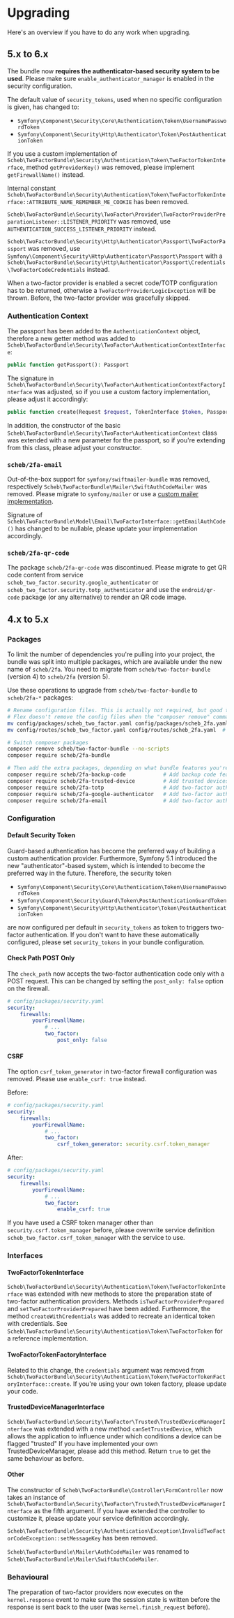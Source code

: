Upgrading
=========

Here's an overview if you have to do any work when upgrading.

5.x to 6.x
----------

The bundle now **requires the authenticator-based security system to be used**. Please make sure
`enable_authenticator_manager` is enabled in the security configuration.

The default value of ``security_tokens``, used when no specific configuration is given, has changed to:

- `Symfony\Component\Security\Core\Authentication\Token\UsernamePasswordToken`
- `Symfony\Component\Security\Http\Authenticator\Token\PostAuthenticationToken`

If you use a custom implementation of `Scheb\TwoFactorBundle\Security\Authentication\Token\TwoFactorTokenInterface`,
method `getProviderKey()` was removed, please implement `getFirewallName()` instead.

Internal constant `Scheb\TwoFactorBundle\Security\Authentication\Token\TwoFactorTokenInterface::ATTRIBUTE_NAME_REMEMBER_ME_COOKIE`
has been removed.

`Scheb\TwoFactorBundle\Security\TwoFactor\Provider\TwoFactorProviderPreparationListener::LISTENER_PRIORITY` was removed,
use `AUTHENTICATION_SUCCESS_LISTENER_PRIORITY` instead.

`Scheb\TwoFactorBundle\Security\Http\Authenticator\Passport\TwoFactorPassport` was removed, use
`Symfony\Component\Security\Http\Authenticator\Passport\Passport` with a
`Scheb\TwoFactorBundle\Security\Http\Authenticator\Passport\Credentials\TwoFactorCodeCredentials` instead.

When a two-factor provider is enabled a secret code/TOTP configuration has to be returned, otherwise a
`TwoFactorProviderLogicException` will be thrown. Before, the two-factor provider was gracefully skipped.

### Authentication Context

The passport has been added to the `AuthenticationContext` object, therefore a new getter method was added to
`Scheb\TwoFactorBundle\Security\TwoFactor\AuthenticationContextInterface`:

```php
public function getPassport(): Passport
```

The signature in `Scheb\TwoFactorBundle\Security\TwoFactor\AuthenticationContextFactoryInterface` was adjusted,
so if you use a custom factory implementation, please adjust it accordingly:

```php
public function create(Request $request, TokenInterface $token, Passport $passport, string $firewallName): AuthenticationContextInterface
```

In addition, the constructor of the basic `Scheb\TwoFactorBundle\Security\TwoFactor\AuthenticationContext` class was
extended with a new parameter for the passport, so if you're extending from this class, please adjust your constructor.

### `scheb/2fa-email`

Out-of-the-box support for `symfony/swiftmailer-bundle` was removed, respectively
`Scheb\TwoFactorBundle\Mailer\SwiftAuthCodeMailer` was removed. Please migrate to `symfony/mailer` or use a
[custom mailer implementation](https://symfony.com/bundles/SchebTwoFactorBundle/6.x/providers/email.html#custom-mailer).

Signature of `Scheb\TwoFactorBundle\Model\Email\TwoFactorInterface::getEmailAuthCode()` has changed to be nullable,
please update your implementation accordingly.

### `scheb/2fa-qr-code`

The package `scheb/2fa-qr-code` was discontinued. Please migrate to get QR code content from service
`scheb_two_factor.security.google_authenticator` or `scheb_two_factor.security.totp_authenticator` and use the
`endroid/qr-code` package (or any alternative) to render an QR code image.

4.x to 5.x
----------

### Packages

To limit the number of dependencies you're pulling into your project, the bundle was split into multiple packages, which
are available under the new name of `scheb/2fa`. You need to migrate from `scheb/two-factor-bundle` (version 4) to
`scheb/2fa` (version 5).

Use these operations to upgrade from `scheb/two-factor-bundle` to `scheb/2fa-*` packages:

```bash
# Rename configuration files. This is actually not required, but good to do for consistency. Also, Symfony
# Flex doesn't remove the config files when the "composer remove" command is later executed.
mv config/packages/scheb_two_factor.yaml config/packages/scheb_2fa.yaml
mv config/routes/scheb_two_factor.yaml config/routes/scheb_2fa.yaml  # Might not exist, then ignore.

# Switch composer packages
composer remove scheb/two-factor-bundle --no-scripts
composer require scheb/2fa-bundle

# Then add the extra packages, depending on what bundle features you're using in your application:
composer require scheb/2fa-backup-code            # Add backup code feature
composer require scheb/2fa-trusted-device         # Add trusted devices feature
composer require scheb/2fa-totp                   # Add two-factor authentication using TOTP
composer require scheb/2fa-google-authenticator   # Add two-factor authentication with Google Authenticator
composer require scheb/2fa-email                  # Add two-factor authentication using email
```

### Configuration

#### Default Security Token

Guard-based authentication has become the preferred way of building a custom authentication provider. Furthermore,
Symfony 5.1 introduced the new "authenticator"-based system, which is intended to become the preferred way in the
future. Therefore, the security token

- `Symfony\Component\Security\Core\Authentication\Token\UsernamePasswordToken`
- `Symfony\Component\Security\Guard\Token\PostAuthenticationGuardToken`
- `Symfony\Component\Security\Http\Authenticator\Token\PostAuthenticationToken`

are now configured per default in `security_tokens` as token to triggers two-factor authentication. If you don't want to
have these automatically configured, please set `security_tokens` in your bundle configuration.

#### Check Path POST Only

The `check_path` now accepts the two-factor authentication code only with a POST request. This can be changed by setting
the `post_only: false` option on the firewall.

```yaml
# config/packages/security.yaml
security:
    firewalls:
        yourFirewallName:
            # ...
            two_factor:
                post_only: false
```

#### CSRF

The option `csrf_token_generator` in two-factor firewall configuration was removed. Please use `enable_csrf: true`
instead.

Before:

```yaml
# config/packages/security.yaml
security:
    firewalls:
        yourFirewallName:
            # ...
            two_factor:
                csrf_token_generator: security.csrf.token_manager
```

After:

```yaml
# config/packages/security.yaml
security:
    firewalls:
        yourFirewallName:
            # ...
            two_factor:
                enable_csrf: true
```

If you have used a CSRF token manager other than `security.csrf.token_manager` before, please overwrite service
definition `scheb_two_factor.csrf_token_manager` with the service to use.

### Interfaces

#### TwoFactorTokenInterface

`Scheb\TwoFactorBundle\Security\Authentication\Token\TwoFactorTokenInterface` was extended with new methods to store the
preparation state of two-factor authentication providers. Methods `isTwoFactorProviderPrepared` and
`setTwoFactorProviderPrepared` have been added. Furthermore, the method `createWithCredentials` was added to recreate
an identical token with credentials. See `Scheb\TwoFactorBundle\Security\Authentication\Token\TwoFactorToken` for a
reference implementation.

#### TwoFactorTokenFactoryInterface

Related to this change, the `credentials` argument was removed from
`Scheb\TwoFactorBundle\Security\Authentication\Token\TwoFactorTokenFactoryInterface::create`. If you're using your own
token factory, please update your code.

#### TrustedDeviceManagerInterface

`Scheb\TwoFactorBundle\Security\TwoFactor\Trusted\TrustedDeviceManagerInterface` was extended with a new method
`canSetTrustedDevice`, which allows the application to influence under which conditions a device can be flagged
"trusted" If you have implemented your own TrustedDeviceManager, please add this method. Return `true` to get the same
behaviour as before.

#### Other

The constructor of `Scheb\TwoFactorBundle\Controller\FormController` now takes an instance of
`Scheb\TwoFactorBundle\Security\TwoFactor\Trusted\TrustedDeviceManagerInterface` as the fifth argument. If you have
extended the controller to customize it, please update your service definition accordingly.

`Scheb\TwoFactorBundle\Security\Authentication\Exception\InvalidTwoFactorCodeException::setMessageKey` has been removed.

`Scheb\TwoFactorBundle\Mailer\AuthCodeMailer` was renamed to `Scheb\TwoFactorBundle\Mailer\SwiftAuthCodeMailer`.

### Behavioural

The preparation of two-factor providers now executes on the `kernel.response` event to make sure the session state is
written before the response is sent back to the user (was `kernel.finish_request` before).
